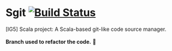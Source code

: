 # Sgit [![Build Status](https://travis-ci.com/Alexis559/Sgit.svg?token=p1zyBPLTvXKpz2oSwz7z&branch=master)](https://travis-ci.com/Alexis559/Sgit)
[IG5] Scala project: A Scala-based git-like code source manager.<br/>
<br/>
**Branch used to refactor the code.** :wrench:
